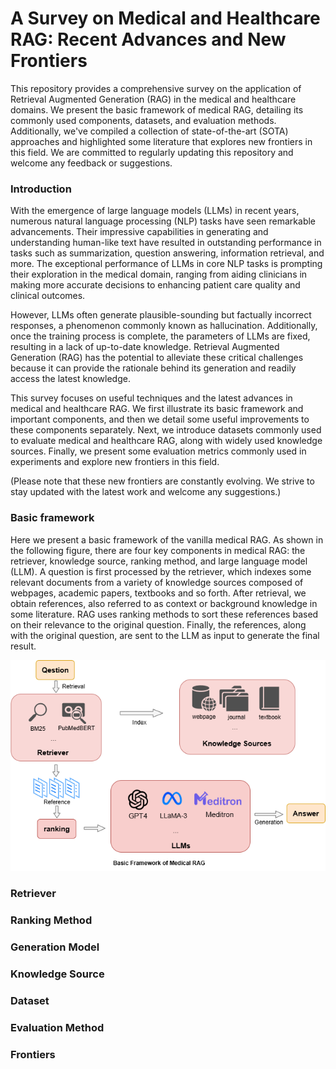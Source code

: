 # A Survey on Medical and Healthcare RAG: Recent Advances and New Frontiers

This repository provides a comprehensive survey on the application of Retrieval Augmented Generation (RAG) in the medical and healthcare domains. We present the basic framework of medical RAG, detailing its commonly used components, datasets, and evaluation methods. Additionally, we've compiled a collection of state-of-the-art (SOTA) approaches and highlighted some literature that explores new frontiers in this field. We are committed to regularly updating this repository and welcome any feedback or suggestions.

### Introduction

With the emergence of large language models (LLMs) in recent years, numerous natural language processing (NLP) tasks have seen remarkable advancements. Their impressive capabilities in generating and understanding human-like text have resulted in outstanding performance in tasks such as summarization, question answering, information retrieval, and more. The exceptional performance of LLMs in core NLP tasks is prompting their exploration in the medical domain, ranging from aiding clinicians in making more accurate decisions to enhancing patient care quality and clinical outcomes. 

However, LLMs often generate plausible-sounding but factually incorrect responses, a phenomenon commonly known as hallucination. Additionally, once the training process is complete, the parameters of LLMs are fixed, resulting in a lack of up-to-date knowledge. Retrieval Augmented Generation (RAG) has the potential to alleviate these critical challenges because it can provide the rationale behind its generation and readily access the latest knowledge.

This survey focuses on useful techniques and the latest advances in medical and healthcare RAG. We first illustrate its basic framework and important components, and then we detail some useful improvements to these components separately. Next, we introduce datasets commonly used to evaluate medical and healthcare RAG, along with widely used knowledge sources. Finally, we present some evaluation metrics commonly used in experiments and explore new frontiers in this field.

(Please note that these new frontiers are constantly evolving. We strive to stay updated with the latest work and welcome any suggestions.)

### Basic framework

Here we present a basic framework of the vanilla medical RAG. As shown in the following figure, there are four key components in medical RAG: the retriever, knowledge source, ranking method, and large language model (LLM). A question is first processed by the retriever, which indexes some relevant documents from a variety of knowledge sources composed of webpages, academic papers, textbooks and so forth. After retrieval, we obtain references, also referred to as context or background knowledge in some literature. RAG uses ranking methods to sort these references based on their relevance to the original question. Finally, the references, along with the original question, are sent to the LLM as input to generate the final result.

<img src=".\img\healthcare_Rag.png" alt="healthcare_Rag" />



### Retriever

### Ranking Method

### Generation Model

### Knowledge Source

### Dataset

### Evaluation Method

### Frontiers

